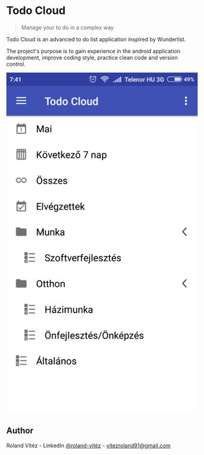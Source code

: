 # Todo Cloud
> Manage your to do in a complex way

Todo Cloud is an advanced to do list application inspired by Wunderlist.

The project's purpose is to gain experience in the android application 
development, improve coding style, practice clean code and version control.

![](header.png)

## Author

Roland Vitéz - LinkedIn [@roland-vitéz](https://www.linkedin.com/in/roland-vitéz/) - vitezroland91@gmail.com
